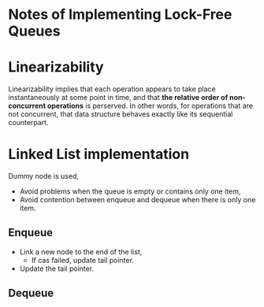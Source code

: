 # Notes of Implementing Lock-Free Queues

# Linearizability

Linearizability implies that each operation appears to take place instantaneously at some point in time, and that **the relative order of non-concurrent operations** is perserved. In other words, for operations that are not concurrent, that data structure behaves exactly like its sequential counterpart.

# Linked List implementation

Dummy node is used,

* Avoid problems when the queue is empty or contains only one item,
* Avoid contention between enqueue and dequeue when there is only one item.

## Enqueue

* Link a new node to the end of the list,
    * If cas failed, update tail pointer.
* Update the tail pointer.

## Dequeue